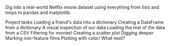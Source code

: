 Dig into a real-world Netflix movie dataset using everything from lists and loops to pandas and matplotlib.

Project tasks
Loading a friend's data into a dictionary
Creating a DataFrame from a dictionary
A visual inspection of our data
Loading the rest of the data from a CSV
Filtering for movies!
Creating a scatter plot
Digging deeper
Marking non-feature films
Plotting with color!
What next?
